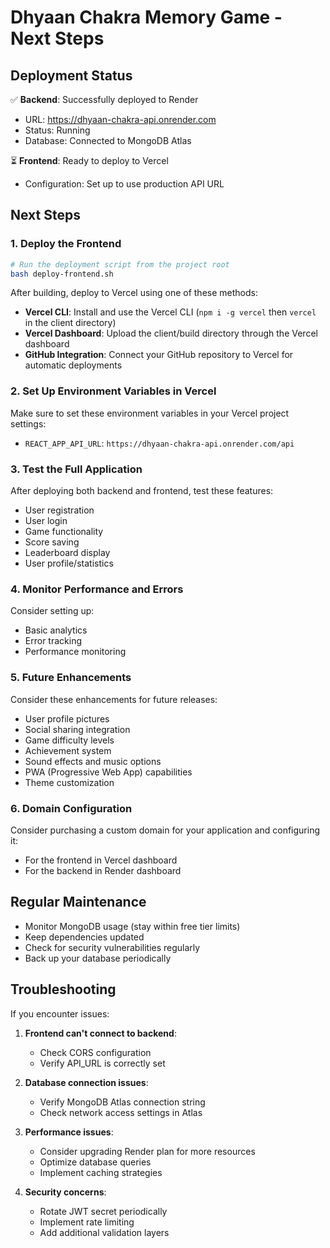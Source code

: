 # Dhyaan Chakra Memory Game - Next Steps

## Deployment Status

✅ **Backend**: Successfully deployed to Render
- URL: https://dhyaan-chakra-api.onrender.com
- Status: Running
- Database: Connected to MongoDB Atlas

⏳ **Frontend**: Ready to deploy to Vercel
- Configuration: Set up to use production API URL

## Next Steps

### 1. Deploy the Frontend

```bash
# Run the deployment script from the project root
bash deploy-frontend.sh
```

After building, deploy to Vercel using one of these methods:
- **Vercel CLI**: Install and use the Vercel CLI (`npm i -g vercel` then `vercel` in the client directory)
- **Vercel Dashboard**: Upload the client/build directory through the Vercel dashboard
- **GitHub Integration**: Connect your GitHub repository to Vercel for automatic deployments

### 2. Set Up Environment Variables in Vercel

Make sure to set these environment variables in your Vercel project settings:
- `REACT_APP_API_URL`: `https://dhyaan-chakra-api.onrender.com/api`

### 3. Test the Full Application

After deploying both backend and frontend, test these features:
- User registration
- User login
- Game functionality
- Score saving
- Leaderboard display
- User profile/statistics

### 4. Monitor Performance and Errors

Consider setting up:
- Basic analytics
- Error tracking
- Performance monitoring

### 5. Future Enhancements

Consider these enhancements for future releases:
- User profile pictures
- Social sharing integration
- Game difficulty levels
- Achievement system
- Sound effects and music options
- PWA (Progressive Web App) capabilities
- Theme customization

### 6. Domain Configuration

Consider purchasing a custom domain for your application and configuring it:
- For the frontend in Vercel dashboard
- For the backend in Render dashboard

## Regular Maintenance

- Monitor MongoDB usage (stay within free tier limits)
- Keep dependencies updated
- Check for security vulnerabilities regularly
- Back up your database periodically

## Troubleshooting

If you encounter issues:

1. **Frontend can't connect to backend**:
   - Check CORS configuration
   - Verify API_URL is correctly set

2. **Database connection issues**:
   - Verify MongoDB Atlas connection string
   - Check network access settings in Atlas

3. **Performance issues**:
   - Consider upgrading Render plan for more resources
   - Optimize database queries
   - Implement caching strategies

4. **Security concerns**:
   - Rotate JWT secret periodically
   - Implement rate limiting
   - Add additional validation layers
